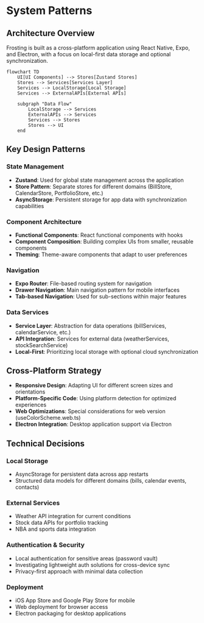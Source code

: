 # System Patterns

## Architecture Overview
Frosting is built as a cross-platform application using React Native, Expo, and Electron, with a focus on local-first data storage and optional synchronization.

```mermaid
flowchart TD
    UI[UI Components] --> Stores[Zustand Stores]
    Stores --> Services[Services Layer]
    Services --> LocalStorage[Local Storage]
    Services --> ExternalAPIs[External APIs]
    
    subgraph "Data Flow"
        LocalStorage --> Services
        ExternalAPIs --> Services
        Services --> Stores
        Stores --> UI
    end
```

## Key Design Patterns

### State Management
- **Zustand**: Used for global state management across the application
- **Store Pattern**: Separate stores for different domains (BillStore, CalendarStore, PortfolioStore, etc.)
- **AsyncStorage**: Persistent storage for app data with synchronization capabilities

### Component Architecture
- **Functional Components**: React functional components with hooks
- **Component Composition**: Building complex UIs from smaller, reusable components
- **Theming**: Theme-aware components that adapt to user preferences

### Navigation
- **Expo Router**: File-based routing system for navigation
- **Drawer Navigation**: Main navigation pattern for mobile interfaces
- **Tab-based Navigation**: Used for sub-sections within major features

### Data Services
- **Service Layer**: Abstraction for data operations (billServices, calendarService, etc.)
- **API Integration**: Services for external data (weatherServices, stockSearchService)
- **Local-First**: Prioritizing local storage with optional cloud synchronization

## Cross-Platform Strategy
- **Responsive Design**: Adapting UI for different screen sizes and orientations
- **Platform-Specific Code**: Using platform detection for optimized experiences
- **Web Optimizations**: Special considerations for web version (useColorScheme.web.ts)
- **Electron Integration**: Desktop application support via Electron

## Technical Decisions

### Local Storage
- AsyncStorage for persistent data across app restarts
- Structured data models for different domains (bills, calendar events, contacts)

### External Services
- Weather API integration for current conditions
- Stock data APIs for portfolio tracking
- NBA and sports data integration

### Authentication & Security
- Local authentication for sensitive areas (password vault)
- Investigating lightweight auth solutions for cross-device sync
- Privacy-first approach with minimal data collection

### Deployment
- iOS App Store and Google Play Store for mobile
- Web deployment for browser access
- Electron packaging for desktop applications
